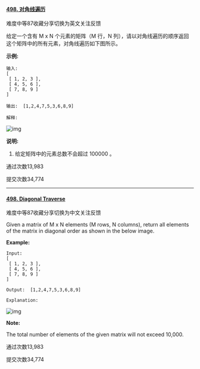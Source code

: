 #### [498. 对角线遍历](https://leetcode-cn.com/problems/diagonal-traverse/)

难度中等87收藏分享切换为英文关注反馈

给定一个含有 M x N 个元素的矩阵（M 行，N 列），请以对角线遍历的顺序返回这个矩阵中的所有元素，对角线遍历如下图所示。

 

**示例:**

```
输入:
[
 [ 1, 2, 3 ],
 [ 4, 5, 6 ],
 [ 7, 8, 9 ]
]

输出:  [1,2,4,7,5,3,6,8,9]

解释:
```

 ![img](https://assets.leetcode.com/uploads/2018/10/12/diagonal_traverse.png)

**说明:**

1. 给定矩阵中的元素总数不会超过 100000 。

通过次数13,983

提交次数34,774

---

#### [498. Diagonal Traverse](https://leetcode-cn.com/problems/diagonal-traverse/)

难度中等87收藏分享切换为中文关注反馈

Given a matrix of M x N elements (M rows, N columns), return all elements of the matrix in diagonal order as shown in the below image.

 

**Example:**

```
Input:
[
 [ 1, 2, 3 ],
 [ 4, 5, 6 ],
 [ 7, 8, 9 ]
]

Output:  [1,2,4,7,5,3,6,8,9]

Explanation:
```

 ![img](https://assets.leetcode.com/uploads/2018/10/12/diagonal_traverse.png)

**Note:**

The total number of elements of the given matrix will not exceed 10,000.

通过次数13,983

提交次数34,774